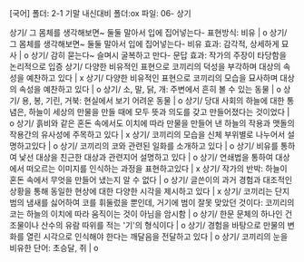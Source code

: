[국어] 
폴더: 2-1 기말 내신대비
폴더:ox
파일: 06- 상기

상기/ 그 몸체를 생각해보면~ 둘둘 말아서 입에 집어넣는다- 표현방식: 비유		| o
상기/ 그 몸체를 생각해보면~ 둘둘 말아서 입에 집어넣는다- 비유 효과: 감각적, 상세하게 묘사		| o
상기/ 감히 묻는다~ 슬며시 굴복하고 만다- 문답 효과: 작가의 주장이 타당함을 논리적으로 입증
상기/ 다양한 비유적인 표현으로 코끼리의 덕성을 부각하며 대상의 속성을 예찬하고 있다		| x
상기/ 다양한 비유적인 표현으로 코끼리의 모습을 묘사하며 대상의 속성을 예찬하고 있다		| o
상기/ 소, 말, 닭, 개: 주변에서 흔히 볼 수 있는 동물		| o
상기/ 용, 봉, 기린, 거북: 현실에서 보기 어려운 동물		| o
상기/ 당대 사회의 하늘에 대한 통념은, 하늘이 세상의 만물을 만들 때에 모두 뜻과 의도를 갖고 만들어졌다는 것이었다		| o
상기/ 흙비와 같은 혼돈 속에서도 이치에 따라 만물을 만들어 낸 하늘의 작용과 맷돌의 작용간의 유사성에 주목하고 있다		| x
상기/ 코끼리의 모습을 신체 부위별로 나누어서 설명하고있다		| o
상기/ 코끼리의 코와 관련된 일화를 소개하고 있다		| o
상기/ 비유를 통하여 낯선 대상을 친근한 대상과 관련지어 설명하고 있다		| o
상기/ 연쇄법을 통하여 대상에서 떠오르는 이미지를 인식하는 과정을 표현하고있다		| x
상기/ 작가의 반박: 하늘이 혼돈 속에서 무엇을 만들어 냈는지 알 수 없다		| o
상기/ 글쓴이의 과거 경험과 대조적인 상황을 통해 동일한 현상에 대한 다양한 시각을 제시하고 있다		| x
상기/ 코끼리는 단지 범의 냄새를 싫어하여 코를 휘둘렀을 뿐인데, 거기에 범이 잘못 맞았던 것이다: 코끼리의 코는 하늘의 이치에 따라 움직이는 것이 아님을 암시함		| o
상기/ 한문 문체의 하나인 건조물이나 산수의 유람 따위를 적는 '기'의 형식이다		| o
상기/ 경험을 바탕으로 만물의 변화를 열린 시각으로 인식해야 한다는 깨달음을 전달하고 있다		| o
상기/ 코끼리의 눈을 비유한 단어: 초승달, 쥐		| o
